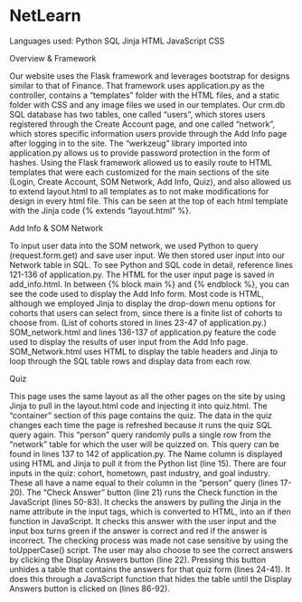 # NetLearn

Languages used:
Python
SQL
Jinja
HTML
JavaScript
CSS

Overview & Framework

Our website uses the Flask framework and leverages bootstrap for designs similar to that of Finance. That framework uses application.py as the controller, contains a “templates” folder with the HTML files, and a static folder with CSS and any image files we used in our templates. Our crm.db SQL database has two tables, one called “users”, which stores users registered through the Create Account page, and one called “network”, which stores specific information users provide through the Add Info page after logging in to the site. The “werkzeug” library imported into application.py allows us to provide password protection in the form of hashes. Using the Flask framework allowed us to easily route to HTML templates that were each customized for the main sections of the site (Login, Create Account, SOM Network, Add Info, Quiz), and also allowed us to extend layout.html to all templates as to not make modifications for design in every html file. This can be seen at the top of each html template with the Jinja code {% extends “layout.html” %}.

Add Info & SOM Network

To input user data into the SOM network, we used Python to query (request.form.get) and save user input. We then stored user input into our Network table in SQL. To see Python and SQL code in detail, reference lines 121-136 of application.py. The HTML for the user input page is saved in add_info.html. In between {% block main %} and {% endblock %}, you can see the code used to display the Add Info form. Most code is HTML, although we employed Jinja to display the drop-down menu options for cohorts that users can select from, since there is a finite list of cohorts to choose from. (List of cohorts stored in lines 23-47 of application.py.)
SOM_network.html and lines 136-137 of application.py feature the code used to display the results of user input from the Add Info page. SOM_Network.html uses HTML to display the table headers and Jinja to loop through the SQL table rows and display data from each row.

Quiz

This page uses the same layout as all the other pages on the site by using Jinja to pull in the layout.html code and injecting it into quiz.html.
The “container” section of this page contains the quiz.
The data in the quiz changes each time the page is refreshed because it runs the quiz SQL query again. This “person” query randomly pulls a single row from the “network” table for which the user will be quizzed on. This query can be found in lines 137 to 142 of application.py.
The Name column is displayed using HTML and Jinja to pull it from the Python list (line 15).
There are four inputs in the quiz: cohort, hometown, past industry, and goal industry. These all have a name equal to their column in the “person” query (lines 17-20).
The “Check Answer” button (line 21) runs the Check function in the JavaScript (lines 50-83). It checks the answers by pulling the Jinja in the name attribute in the input tags, which is converted to HTML, into an if then function in JavaScript. It checks this answer with the user input and the input box turns green if the answer is correct and red if the answer is incorrect. The checking process was made not case sensitive by using the toUpperCase() script.
The user may also choose to see the correct answers by clicking the Display Answers button (line 22). Pressing this button unhides a table that contains the answers for that quiz form (lines 24-41). It does this through a JavaScript function that hides the table until the Display Answers button is clicked on (lines 86-92).

